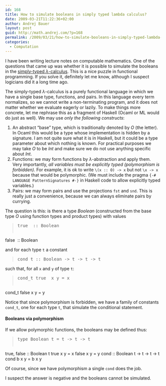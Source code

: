 ```yaml
---
id: 168
title: How to simulate booleans in simply typed lambda calculus?
date: 2009-03-21T11:22:36+02:00
author: Andrej Bauer
layout: post
guid: http://math.andrej.com/?p=168
permalink: /2009/03/21/how-to-simulate-booleans-in-simply-typed-lambda-calculus/
categories:
  - Computation
---
```

I have been writing lecture notes on computable mathematics. One of the questions that came up was whether it is possible to simulate the booleans in the [simply-typed $\lambda$-calculus](http://en.wikipedia.org/wiki/Simply_typed_lambda_calculus). This is a nice puzzle in functional programming. If you solve it, definitely let me know, although I suspect logicians did it a long time ago.<!--more-->

The simply-typed $\lambda$-calculus is a purely functional language in which we have a single base type, functions, and pairs. In this language every term normalizes, so we cannot write a non-terminating program, and it does not matter whether we evaluate eagerly or lazily. To make things more concrete, let me rephrase this as a fragment of Haskell (Ocaml or ML would do just as well). We may use _only the following constructs_:

  1. An abstract “base” type, which is traditionally denoted by _O_ (the letter). In Ocaml this would be a type whose implementation is hidden by a signature. I am not quite sure what it is in Haskell, but it could be a type parameter about which nothing is known. For practical purposes we may take _O_ to be _Int_ and make sure we do not use anything specific about _Int_.
  2. Functions: we may form functions by $\lambda$-abstraction and apply them. Very importantly, _all variables must be explicitly typed (polymorphism is forbidden)._ For example, it is ok to write `\(x :: O) -> x` but not `\x -> x` because that would be polymorphic. (We must include the pragma `{-# LANGUAGE PatternSignatures #-}` in Haskell code to allow explicitly typed variables.)
  3. Pairs: we may form pairs and use the projections `fst` and `snd`. This is really just a convenience, because we can always eliminate pairs by currying.

The question is this: is there a type _Boolean_ (constructed from the base type _O_ using function types and product types) with values

> <pre>true  :: Boolean
false  :: Boolean</pre>

and for each type `t` a constant

> <pre>cond_t :: Boolean -> t -> t -> t</pre>

such that, for all `x` and `y` of type `t`:

> <pre>cond_t true  x y = x
cond_t false x y = y</pre>

Notice that since polymorphism is forbidden, we have a family of constants `cond_t`, one for each type `t`, that simulate the conditional statement.

#### Booleans via polymorphism

If we allow polymorphic functions, the booleans may be defined thus:

> <pre>type Boolean t = t -> t -> t
true, false :: Boolean t
true  x y = x
false x y = y
cond :: Boolean t -> t -> t -> t
cond  b x y = b x y</pre>

Of course, since we have polymorphism a single `cond` does the job.

I suspect the answer is negative and the booleans cannot be simulated.
